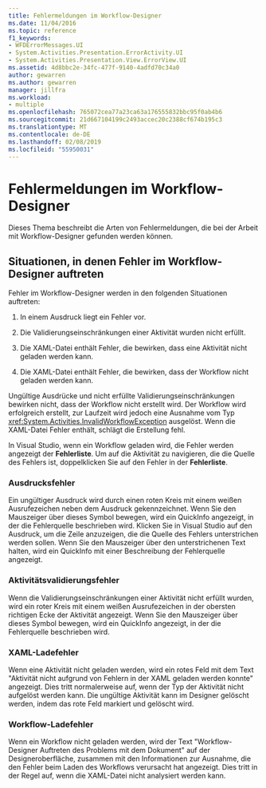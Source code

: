 ```yaml
---
title: Fehlermeldungen im Workflow-Designer
ms.date: 11/04/2016
ms.topic: reference
f1_keywords:
- WFDErrorMessages.UI
- System.Activities.Presentation.ErrorActivity.UI
- System.Activities.Presentation.View.ErrorView.UI
ms.assetid: 4d8bbc2e-34fc-477f-9140-4adfd70c34a0
author: gewarren
ms.author: gewarren
manager: jillfra
ms.workload:
- multiple
ms.openlocfilehash: 765072cea77a23ca63a176555832bbc95f0ab4b6
ms.sourcegitcommit: 21d667104199c2493accec20c2388cf674b195c3
ms.translationtype: MT
ms.contentlocale: de-DE
ms.lasthandoff: 02/08/2019
ms.locfileid: "55950031"
---
```

# <a name="error-messages-in-workflow-designer"></a>Fehlermeldungen im Workflow-Designer

Dieses Thema beschreibt die Arten von Fehlermeldungen, die bei der Arbeit mit Workflow-Designer gefunden werden können.

## <a name="situations-in-which-errors-in-the-workflow-designer-occur"></a>Situationen, in denen Fehler im Workflow-Designer auftreten

Fehler im Workflow-Designer werden in den folgenden Situationen auftreten:

1.  In einem Ausdruck liegt ein Fehler vor.

2.  Die Validierungseinschränkungen einer Aktivität wurden nicht erfüllt.

3.  Die XAML-Datei enthält Fehler, die bewirken, dass eine Aktivität nicht geladen werden kann.

4.  Die XAML-Datei enthält Fehler, die bewirken, dass der Workflow nicht geladen werden kann.

Ungültige Ausdrücke und nicht erfüllte Validierungseinschränkungen bewirken nicht, dass der Workflow nicht erstellt wird. Der Workflow wird erfolgreich erstellt, zur Laufzeit wird jedoch eine Ausnahme vom Typ <xref:System.Activities.InvalidWorkflowException> ausgelöst. Wenn die XAML-Datei Fehler enthält, schlägt die Erstellung fehl.

In Visual Studio, wenn ein Workflow geladen wird, die Fehler werden angezeigt der **Fehlerliste**. Um auf die Aktivität zu navigieren, die die Quelle des Fehlers ist, doppelklicken Sie auf den Fehler in der **Fehlerliste**.

### <a name="expression-errors"></a>Ausdrucksfehler
 Ein ungültiger Ausdruck wird durch einen roten Kreis mit einem weißen Ausrufezeichen neben dem Ausdruck gekennzeichnet. Wenn Sie den Mauszeiger über dieses Symbol bewegen, wird ein QuickInfo angezeigt, in der die Fehlerquelle beschrieben wird. Klicken Sie in Visual Studio auf den Ausdruck, um die Zeile anzuzeigen, die die Quelle des Fehlers unterstrichen werden sollen. Wenn Sie den Mauszeiger über den unterstrichenen Text halten, wird ein QuickInfo mit einer Beschreibung der Fehlerquelle angezeigt.

### <a name="activity-validation-errors"></a>Aktivitätsvalidierungsfehler
 Wenn die Validierungseinschränkungen einer Aktivität nicht erfüllt wurden, wird ein roter Kreis mit einem weißen Ausrufezeichen in der obersten richtigen Ecke der Aktivität angezeigt. Wenn Sie den Mauszeiger über dieses Symbol bewegen, wird ein QuickInfo angezeigt, in der die Fehlerquelle beschrieben wird.

### <a name="xaml-load-errors"></a>XAML-Ladefehler
 Wenn eine Aktivität nicht geladen werden, wird ein rotes Feld mit dem Text "Aktivität nicht aufgrund von Fehlern in der XAML geladen werden konnte" angezeigt. Dies tritt normalerweise auf, wenn der Typ der Aktivität nicht aufgelöst werden kann. Die ungültige Aktivität kann im Designer gelöscht werden, indem das rote Feld markiert und gelöscht wird.

### <a name="workflow-load-errors"></a>Workflow-Ladefehler
 Wenn ein Workflow nicht geladen werden, wird der Text "Workflow-Designer Auftreten des Problems mit dem Dokument" auf der Designeroberfläche, zusammen mit den Informationen zur Ausnahme, die den Fehler beim Laden des Workflows verursacht hat angezeigt. Dies tritt in der Regel auf, wenn die XAML-Datei nicht analysiert werden kann.